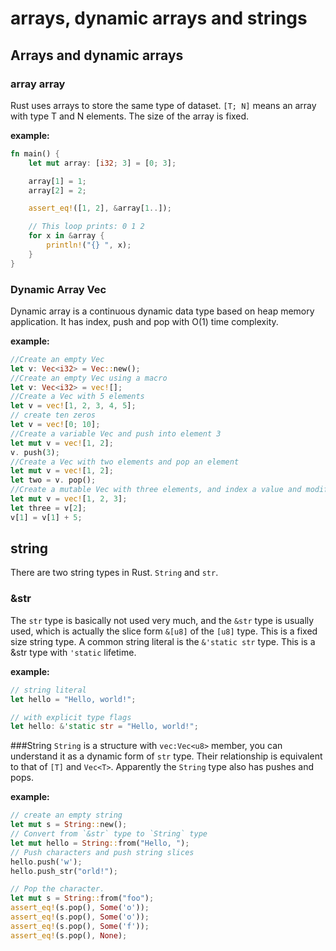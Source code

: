 # arrays, dynamic arrays and strings
## Arrays and dynamic arrays
### array array
Rust uses arrays to store the same type of dataset.
`[T; N]` means an array with type T and N elements. The size of the array is fixed.

**example:**

```rust
fn main() {
    let mut array: [i32; 3] = [0; 3];

    array[1] = 1;
    array[2] = 2;

    assert_eq!([1, 2], &array[1..]);

    // This loop prints: 0 1 2
    for x in &array {
        println!("{} ", x);
    }
}
```

### Dynamic Array Vec
Dynamic array is a continuous dynamic data type based on heap memory application. It has index, push and pop with O(1) time complexity.

**example:**

```rust
//Create an empty Vec
let v: Vec<i32> = Vec::new();
//Create an empty Vec using a macro
let v: Vec<i32> = vec![];
//Create a Vec with 5 elements
let v = vec![1, 2, 3, 4, 5];
// create ten zeros
let v = vec![0; 10];
//Create a variable Vec and push into element 3
let mut v = vec![1, 2];
v. push(3);
//Create a Vec with two elements and pop an element
let mut v = vec![1, 2];
let two = v. pop();
//Create a mutable Vec with three elements, and index a value and modify a value
let mut v = vec![1, 2, 3];
let three = v[2];
v[1] = v[1] + 5;
```

## string
There are two string types in Rust. `String` and `str`.

### &str
The `str` type is basically not used very much, and the `&str` type is usually used, which is actually the slice form `&[u8]` of the `[u8]` type. This is a fixed size string type.
A common string literal is the `&'static str` type. This is a &str type with `'static` lifetime.

**example:**

```rust
// string literal
let hello = "Hello, world!";

// with explicit type flags
let hello: &'static str = "Hello, world!";
```

###String
`String` is a structure with `vec:Vec<u8>` member, you can understand it as a dynamic form of `str` type.
Their relationship is equivalent to that of `[T]` and `Vec<T>`.
Apparently the `String` type also has pushes and pops.

**example:**

```rust
// create an empty string
let mut s = String::new();
// Convert from `&str` type to `String` type
let mut hello = String::from("Hello, ");
// Push characters and push string slices
hello.push('w');
hello.push_str("orld!");

// Pop the character.
let mut s = String::from("foo");
assert_eq!(s.pop(), Some('o'));
assert_eq!(s.pop(), Some('o'));
assert_eq!(s.pop(), Some('f'));
assert_eq!(s.pop(), None);
```
